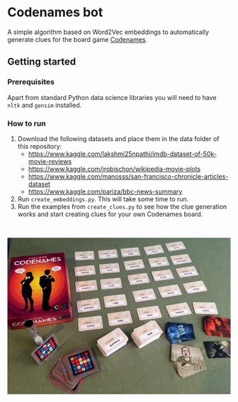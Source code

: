 # Codenames bot
A simple algorithm based on Word2Vec embeddings to automatically generate clues for the board game [Codenames](https://en.wikipedia.org/wiki/Codenames_(board_game)).  

## Getting started

### Prerequisites
Apart from standard Python data science libraries you will need to have `nltk` and `gensim` installed.

### How to run

1. Download the following datasets and place them in the data folder of this repository:
     - https://www.kaggle.com/lakshmi25npathi/imdb-dataset-of-50k-movie-reviews
     - https://www.kaggle.com/jrobischon/wikipedia-movie-plots
     - https://www.kaggle.com/manosss/san-francisco-chronicle-articles-dataset
     - https://www.kaggle.com/pariza/bbc-news-summary
2. Run `create_embeddings.py`. This will take some time to run.
3. Run the examples from `create_clues.py` to see how the clue generation works and start creating clues for your own Codenames board.

<br/>

 
![Codenames board example](https://github.com/MateVaradi/Codenames/blob/main/illustrations/SetUp.jpg)

